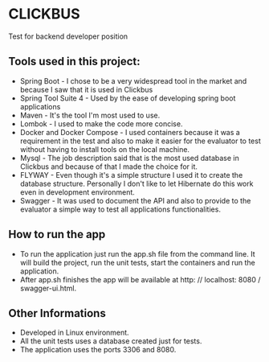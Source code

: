 # CLICKBUS
Test for backend developer position

## Tools used in this project:
* Spring Boot - I chose to be a very widespread tool in the market and because I saw that it is used in Clickbus
* Spring Tool Suite 4 - Used by the ease of developing spring boot applications
* Maven - It's the tool I'm most used to use.
* Lombok - I used to make the code more concise.
* Docker and Docker Compose - I used containers because it was a requirement in the test and also to make it easier for the evaluator to test without having to install tools on the local machine.
* Mysql - The job description said that is the most used database in Clickbus and because of that I made the choice for it.
* FLYWAY - Even though it's a simple structure I used it to create the database structure. Personally I don't like to let Hibernate do this work even in development environment.
* Swagger - It was used to document the API and also to provide to the evaluator a simple way to test all applications functionalities.

## How to run the app
* To run the application just run the app.sh file from the command line. It will build the project, run the unit tests, start the containers and run the application.
* After app.sh finishes the app will be available at http: // localhost: 8080 / swagger-ui.html. 

## Other Informations
* Developed in Linux environment.
* All the unit tests uses a database created just for tests.
* The application uses the ports 3306 and 8080.
